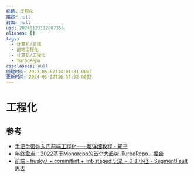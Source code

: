 ```yaml
---
标题: 工程化
描述: null
封面: null
uid: 20240123112807356
aliases: []
tags:
  - 计算机/前端
  - 前端工程化
  - 计算机/工程化
  - TurboRepo
cssclasses: null
创建时间: 2023-05-07T14:01:31.000Z
更新时间: 2024-01-22T16:57:32.000Z
---
```


# 工程化

## 参考

- [手把手带你入门前端工程化——超详细教程 - 知乎](https://zhuanlan.zhihu.com/p/276458191)
- [年终盘点：2022基于Monorepo的首个大趋势-TurboRepo - 掘金](https://juejin.cn/post/7051929587852247077)
- [前端 - husky7 + commitlint + lint-staged 记录 - ０１小径 - SegmentFault 思否](https://segmentfault.com/a/1190000040418948)
